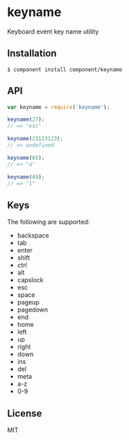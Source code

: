 
# keyname

  Keyboard event key name utility

## Installation

    $ component install component/keyname

## API

```js
var keyname = require('keyname');

keyname(27);
// => "esc"

keyname(23123123);
// => undefined

keyname(65);
// => "a"

keyname(49);
// => "1"
```

## Keys

  The following are supported:

  - backspace
  - tab
  - enter
  - shift
  - ctrl
  - alt
  - capslock
  - esc
  - space
  - pageup
  - pagedown
  - end
  - home
  - left
  - up
  - right
  - down
  - ins
  - del
  - meta
  - a-z
  - 0-9

## License

  MIT
